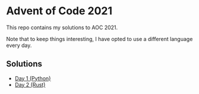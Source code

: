 # Advent of Code 2021

This repo contains my solutions to AOC 2021.

Note that to keep things interesting, I have opted to use a different language every day.

## Solutions

- [Day 1 (Python)](day-1/)
- [Day 2 (Rust)](day-2/)

